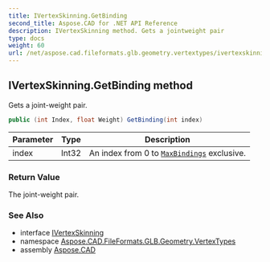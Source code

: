 ```yaml
---
title: IVertexSkinning.GetBinding
second_title: Aspose.CAD for .NET API Reference
description: IVertexSkinning method. Gets a jointweight pair
type: docs
weight: 60
url: /net/aspose.cad.fileformats.glb.geometry.vertextypes/ivertexskinning/getbinding/
---
```

## IVertexSkinning.GetBinding method

Gets a joint-weight pair.

```csharp
public (int Index, float Weight) GetBinding(int index)
```

| Parameter | Type | Description |
| --- | --- | --- |
| index | Int32 | An index from 0 to [`MaxBindings`](../maxbindings/) exclusive. |

### Return Value

The joint-weight pair.

### See Also

* interface [IVertexSkinning](../)
* namespace [Aspose.CAD.FileFormats.GLB.Geometry.VertexTypes](../../ivertexskinning/)
* assembly [Aspose.CAD](../../../)



